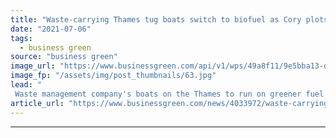 ```yaml
---
title: "Waste-carrying Thames tug boats switch to biofuel as Cory plots course to net zero"
date: "2021-07-06"
tags: 
  - business green
source: "business green"
image_url: "https://www.businessgreen.com/api/v1/wps/49a8f11/9e5bba13-d0bc-49e8-8401-eb0a302c4fa3/2/Cory-tug-185x114.jpg"
image_fp: "/assets/img/post_thumbnails/63.jpg"
lead: "
 Waste management company's boats on the Thames to run on greener fuel that it claims can reduce CO2 emissions by 90 per cent ..."
article_url: "https://www.businessgreen.com/news/4033972/waste-carrying-thames-tug-boats-switch-biofuel-cory-plots-course-net-zero"
---
```


---
